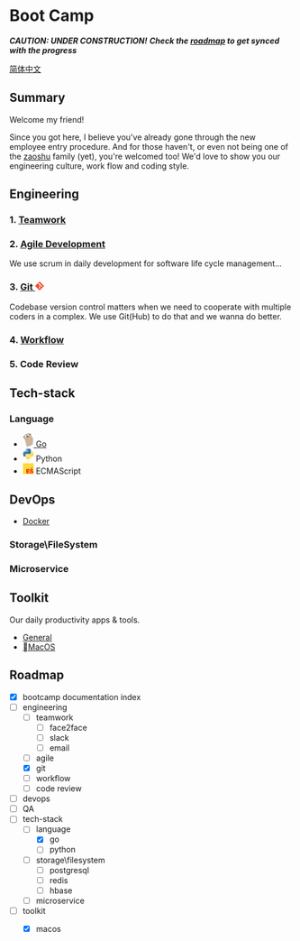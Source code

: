 # Boot Camp 

__*CAUTION: UNDER CONSTRUCTION!*__
__*Check the [roadmap](#roadmap) to get synced with the progress*__

[简体中文](https://translate.google.com)

## Summary 

Welcome my friend! 

Since you got here, I believe you've already gone through the new employee entry procedure. And for those haven't, or even not being one of the
[zaoshu](https://zaoshu.io) family (yet), you're welcomed too! We'd love to show you our engineering culture, work flow and coding style.

## Engineering 

### 1. [Teamwork](./engineering/teamwork.md)

### 2. [Agile Development](./engineering/agile.md)

We use scrum in daily development for software life cycle management...

### 3. [Git <img src="./engineering/img/git-icon-1788c.png" width="3%">](./engineering/git.md) 

Codebase version control matters when we need to cooperate with multiple coders in a complex. We use Git(Hub) to do that and we wanna do better. 

### 4. [Workflow](./engineering/workflow.md)

### 5. Code Review

## Tech-stack

### Language

- [<img src="./tech_stack/go/img/gopher.png" width="4%"> Go](./tech_stack/go/index.md)
- <img src="./tech_stack/python/img/python-logo.png" width="4%"> Python
- <img src="./tech_stack/ecmascript/img/es-logo-1997.png" width="4%"> ECMAScript

## DevOps

- [Docker](./tech_stack/devops/docker.md)

### Storage\FileSystem

### Microservice

## Toolkit

Our daily productivity apps & tools. 

- [General](./toolkit/general.md)
- [MacOS](./toolkit/macos.md)

## Roadmap

- [x] bootcamp documentation index
- [ ] engineering
    - [ ] teamwork
        - [ ] face2face
        - [ ] slack
        - [ ] email 
    - [ ] agile
    - [x] git
    - [ ] workflow
    - [ ] code review 
- [ ] devops
- [ ] QA 
- [ ] tech-stack
    - [ ] language
        - [x] go
        - [ ] python
    - [ ] storage\filesystem
        - [ ] postgresql
        - [ ] redis
        - [ ] hbase
    - [ ] microservice
- [ ] toolkit 
    - [x] macos

